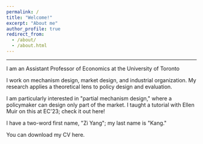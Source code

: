 ```yaml
---
permalink: /
title: "Welcome!"
excerpt: "About me"
author_profile: true
redirect_from: 
  - /about/
  - /about.html
---
```


---

I am an Assistant Professor of Economics at the <a href="https://www.economics.utoronto.ca/index.php" style="text-decoration:none">University of Toronto</a>

I work on mechanism design, market design, and industrial organization.  My research applies a theoretical lens to policy design and evaluation.  

I am particularly interested in "partial mechanism design," where a policymaker can design only part of the market.  I taught a tutorial with <a href="https://ellenmuir.net" style="text-decoration:none">Ellen Muir</a> on this at <a href="https://ec23.sigecom.org/" style="text-decoration:none">EC'23</a>; check it out <a href="ec'23-tutorial" style="text-decoration:none">here</a>!

I have a two-word first name, "Zi Yang"; my last name is "Kang."  

You can download my CV <a href="/files/CV.pdf" style="text-decoration:none">here</a>.
